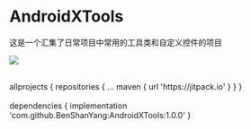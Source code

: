 # AndroidXTools
这是一个汇集了日常项目中常用的工具类和自定义控件的项目

[![](https://jitpack.io/v/BenShanYang/AndroidXTools.svg)](https://jitpack.io/#BenShanYang/AndroidXTools)

 <br>
 allprojects {   
     repositories {   
 		      ...   
 		      maven { url 'https://jitpack.io' }   
 	   }   
 }  
 </br>
 <br>
 dependencies {   
  	  implementation 'com.github.BenShanYang:AndroidXTools:1.0.0'   
 }  
 </br>

